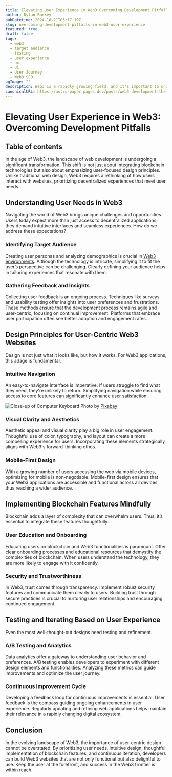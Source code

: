```yaml
---
title: Elevating User Experience in Web3 Overcoming Development Pitfalls
author: Dylan Burkey
pubDatetime: 2024-10-21T05:17:19Z
slug: overcoming-development-pitfalls-in-web3-user-experience
featured: true
draft: false
tags:
  - web3
  - target audience
  - testing
  - user experience
  - ux
  - ui
  - User Journey
  - Web3 SEO
ogImage: ""
description: Web3 is a rapidly growing field, and it's important to understand how users interact with it.
canonicalURL: https://astro-paper.pages.dev/posts/web3-development-the-user/
---
```




# Elevating User Experience in Web3: Overcoming Development Pitfalls

## Table of contents


In the age of Web3, the landscape of web development is undergoing a significant transformation. This shift is not just about integrating blockchain technologies but also about emphasizing user-focused design principles. Unlike traditional web design, Web3 requires a rethinking of how users interact with websites, prioritizing decentralized experiences that meet user needs.

## Understanding User Needs in Web3

Navigating the world of Web3 brings unique challenges and opportunities. Users today expect more than just access to decentralized applications; they demand intuitive interfaces and seamless experiences. How do we address these expectations?

### Identifying Target Audience

Creating user personas and analyzing demographics is crucial in [Web3 environments](https://www.web3designprinciples.com/). Although the technology is intricate, simplifying it to fit the user’s perspective can be challenging. Clearly defining your audience helps in tailoring experiences that resonate with them.

### Gathering Feedback and Insights

Collecting user feedback is an ongoing process. Techniques like surveys and usability testing offer insights into user preferences and frustrations. These methods ensure that the development process remains agile and user-centric, focusing on continual improvement. Platforms that embrace user participation often see better adoption and engagement rates.

## Design Principles for User-Centric Web3 Websites

Design is not just what it looks like, but how it works. For Web3 applications, this adage is fundamental.

### Intuitive Navigation

An easy-to-navigate interface is imperative. If users struggle to find what they need, they're unlikely to return. Simplifying navigation while ensuring access to core features can significantly enhance user satisfaction.

![Close-up of Computer Keyboard](https://images.pexels.com/photos/248515/pexels-photo-248515.png?auto=compress&cs=tinysrgb&dpr=2&h=650&w=940)
Photo by [Pixabay](https://www.pexels.com/@pixabay)

### Visual Clarity and Aesthetics

Aesthetic appeal and visual clarity play a big role in user engagement. Thoughtful use of color, typography, and layout can create a more compelling experience for users. Incorporating these elements strategically aligns with Web3's forward-thinking ethos.

### Mobile-First Design

With a growing number of users accessing the web via mobile devices, optimizing for mobile is non-negotiable. Mobile-first design ensures that your Web3 applications are accessible and functional across all devices, thus reaching a wider audience.

## Implementing Blockchain Features Mindfully

Blockchain adds a layer of complexity that can overwhelm users. Thus, it’s essential to integrate these features thoughtfully.

### User Education and Onboarding

Educating users on blockchain and Web3 functionalities is paramount. Offer clear onboarding processes and educational resources that demystify the complexities of blockchain. When users understand the technology, they are more likely to engage with it confidently.

### Security and Trustworthiness

In Web3, trust comes through transparency. Implement robust security features and communicate them clearly to users. Building trust through secure practices is crucial to nurturing user relationships and encouraging continued engagement.

## Testing and Iterating Based on User Experience

Even the most well-thought-out designs need testing and refinement.

### A/B Testing and Analytics

Data analytics offer a gateway to understanding user behavior and preferences. A/B testing enables developers to experiment with different design elements and functionalities. Analyzing these metrics can guide improvements and optimize the user journey.

### Continuous Improvement Cycle

Developing a feedback loop for continuous improvements is essential. User feedback is the compass guiding ongoing enhancements in user experience. Regularly updating and refining web applications helps maintain their relevance in a rapidly changing digital ecosystem.

## Conclusion

In the evolving landscape of Web3, the importance of user-centric design cannot be overstated. By prioritizing user needs, intuitive design, thoughtful implementation of blockchain features, and continuous iteration, developers can build Web3 websites that are not only functional but also delightful to use. Keep the user at the forefront, and success in the Web3 frontier is within reach.
